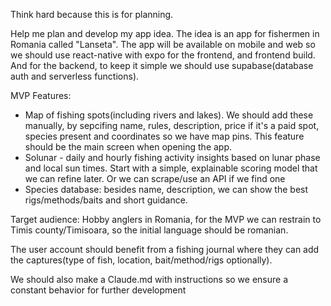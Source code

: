Think hard because this is for planning.

Help me plan and develop my app idea. The idea is an app for fishermen in Romania called "Lanseta". The app will be available on mobile and web so we should use react-native with expo for the frontend, and frontend build. And for the backend, to keep it simple we should use supabase(database auth and serverless functions).

MVP Features:
- Map of fishing spots(including rivers and lakes). We should add these manually, by sepcifing name, rules, description, price if it's a paid spot, species present and coordinates so we have map pins. This feature should be the main screen when opening the app.
- Solunar - daily and hourly fishing activity insights based on lunar phase and local sun times. Start with a simple, explainable scoring model that we can refine later. Or we can scrape/use an API if we find one
- Species database: besides name, description, we can show the best rigs/methods/baits and short guidance.

Target audience: Hobby anglers in Romania, for the MVP we can restrain to Timis county/Timisoara, so the initial language should be romanian.

The user account should benefit from a fishing journal where they can add the captures(type of fish, location, bait/method/rigs optionally).


We should also make a Claude.md with instructions so we ensure a constant behavior for further development